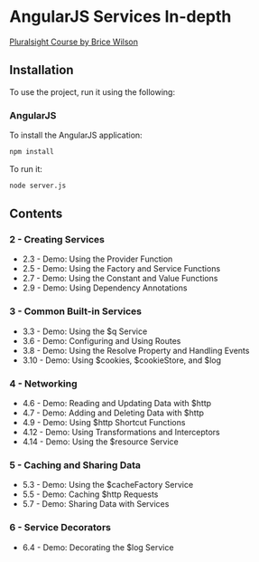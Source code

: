 # AngularJS Services In-depth

[Pluralsight Course by Brice Wilson](https://app.pluralsight.com/library/courses/angularjs-services-in-depth/table-of-contents)

## Installation

To use the project, run it using the following: 

### AngularJS

To install the AngularJS application:

```sh
npm install
```

To run it:

```sh
node server.js
```

## Contents

### 2 - Creating Services

* 2.3 - Demo: Using the Provider Function
* 2.5 - Demo: Using the Factory and Service Functions
* 2.7 - Demo: Using the Constant and Value Functions
* 2.9 - Demo: Using Dependency Annotations

### 3 - Common Built-in Services

* 3.3 - Demo: Using the $q Service
* 3.6 - Demo: Configuring and Using Routes
* 3.8 - Demo: Using the Resolve Property and Handling Events
* 3.10 - Demo: Using $cookies, $cookieStore, and $log

### 4 - Networking

* 4.6 - Demo: Reading and Updating Data with $http
* 4.7 - Demo: Adding and Deleting Data with $http
* 4.9 - Demo: Using $http Shortcut Functions
* 4.12 - Demo: Using Transformations and Interceptors
* 4.14 - Demo: Using the $resource Service

### 5 - Caching and Sharing Data

* 5.3 - Demo: Using the $cacheFactory Service
* 5.5 - Demo: Caching $http Requests
* 5.7 - Demo: Sharing Data with Services

### 6 - Service Decorators

* 6.4 - Demo: Decorating the $log Service